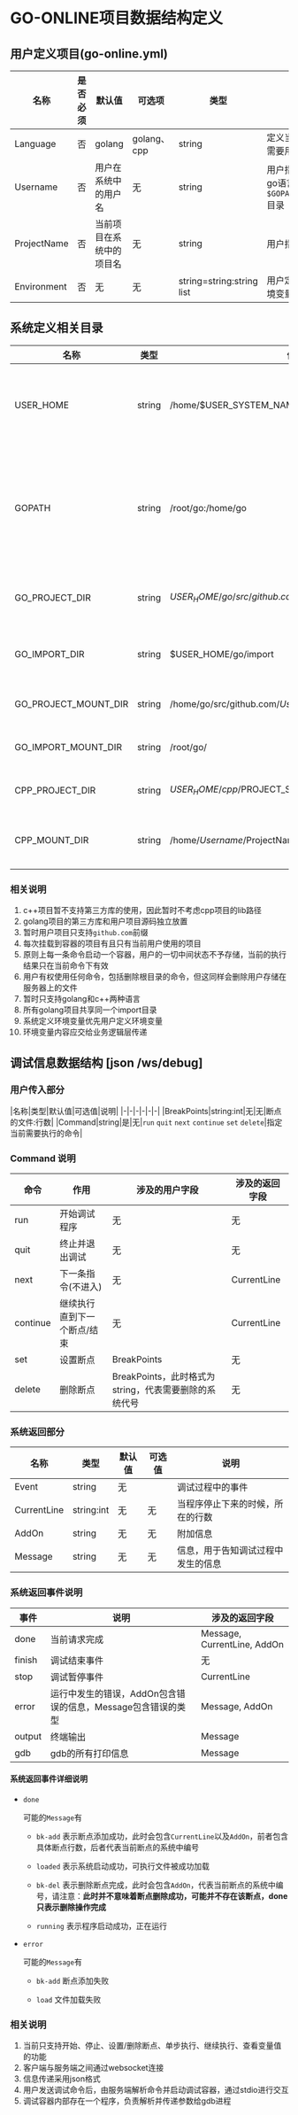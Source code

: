 # GO-ONLINE项目数据结构定义

## 用户定义项目(go-online.yml)

|名称|是否必须|默认值|可选项|类型|作用|
|--|--|--|--|--|--|
|Language|否|golang|golang、cpp|string|定义当前项目所属语言，系统在构建项目运行环境时需要用到|
|Username|否|用户在系统中的用户名|无|string|用户指定用户名，可能在在挂载时起作用，例如，go语言项目中，会将用户项目挂载到`$GOPATH/src/github.com/$Username/$projectname`目录|
|ProjectName|否|当前项目在系统中的项目名|无|string|用户指定项目名，作用同username|
|Environment|否|无|无|string=string:string list|用户定义环境变量，系统将在构建环境时附加这些环境变量|

## 系统定义相关目录

|名称|类型|值|作用|
|-|-|-|-|
|USER_HOME|string|/home/$USER_SYSTEM_NAME|储存用户的家目录，用户的所有文件都会被存储在家目录中|
|GOPATH|string|/root/go:/home/go|GOPATH，将会被同步设置到环境变量，第一个用来存放第三方库，第二个用来存放用户的项目|
|GO_PROJECT_DIR|string|$USER_HOME/go/src/github.com/$PROJECT_SYSTEM_NAME|储存用户golang项目源码的目录|
|GO_IMPORT_DIR|string|$USER_HOME/go/import|储存golang项目第三方库的目录|
|GO_PROJECT_MOUNT_DIR|string|/home/go/src/github.com/$Username/$ProjectName|用户的项目在**容器**中的挂载位置|
|GO_IMPORT_MOUNT_DIR|string|/root/go/|第三方库在**容器**中挂载的位置|
|CPP_PROJECT_DIR|string|$USER_HOME/cpp/$PROJECT_SYSTEM_NAME|用户的所有cpp\c项目根目录|
|CPP_MOUNT_DIR|string|/home/$Username/$ProjectName|用户当前cpp\c项目在**容器**中的挂载位置|

### 相关说明

1. c++项目暂不支持第三方库的使用，因此暂时不考虑cpp项目的lib路径
2. golang项目的第三方库和用户项目源码独立放置
3. 暂时用户项目只支持`github.com`前缀
4. 每次挂载到容器的项目有且只有当前用户使用的项目
5. 原则上每一条命令启动一个容器，用户的一切中间状态不予存储，当前的执行结果只在当前命令下有效
6. 用户有权使用任何命令，包括删除根目录的命令，但这同样会删除用户存储在服务器上的文件
7. 暂时只支持golang和c++两种语言
8. 所有golang项目共享同一个import目录
9. 系统定义环境变量优先用户定义环境变量
10. 环境变量内容应交给业务逻辑层传递

## 调试信息数据结构 [json /ws/debug]

### 用户传入部分

|名称|类型|默认值|可选值|说明|
|-|-|-|-|-|-|
|BreakPoints|string:int|无|无|断点的文件:行数|
|Command|string|是|无|`run` `quit` `next` `continue` `set` `delete`|指定当前需要执行的命令|

### Command 说明

|命令|作用|涉及的用户字段|涉及的返回字段|
|-|-|-|-|
|run|开始调试程序|无|无|
|quit|终止并退出调试|无|无|
|next|下一条指令(不进入)|无|CurrentLine|
|continue|继续执行直到下一个断点/结束|无|CurrentLine|
|set|设置断点|BreakPoints|无|
|delete|删除断点|BreakPoints，此时格式为string，代表需要删除的系统代号|无|

### 系统返回部分

|名称|类型|默认值|可选值|说明|
|-|-|-|-|-|
|Event|string|无||调试过程中的事件|
|CurrentLine|string:int|无|无|当程序停止下来的时候，所在的行数|
|AddOn|string|无|无|附加信息|
|Message|string|无|无|信息，用于告知调试过程中发生的信息|

### 系统返回事件说明

|事件|说明|涉及的返回字段|
|-|-|-|
|done|当前请求完成|Message, CurrentLine, AddOn|
|finish|调试结束事件|无|
|stop|调试暂停事件|CurrentLine|
|error|运行中发生的错误，AddOn包含错误的信息，Message包含错误的类型|Message, AddOn|
|output|终端输出|Message|
|gdb|gdb的所有打印信息|Message|

#### 系统返回事件详细说明

- `done`

    可能的`Message`有

    - `bk-add` 表示断点添加成功，此时会包含`CurrentLine`以及`AddOn`，前者包含具体断点行数，后者代表当前断点的系统中编号

    - `loaded` 表示系统启动成功，可执行文件被成功加载
    
    - `bk-del` 表示删除断点完成，此时会包含`AddOn`，代表当前断点的系统中编号，请注意：**此时并不意味着断点删除成功，可能并不存在该断点，done只表示删除操作完成**

    - `running` 表示程序启动成功，正在运行

- `error`

    可能的`Message`有

    - `bk-add` 断点添加失败

    - `load` 文件加载失败

### 相关说明

1. 当前只支持开始、停止、设置/删除断点、单步执行、继续执行、查看变量值的功能
2. 客户端与服务端之间通过websocket连接
3. 信息传递采用json格式
4. 用户发送调试命令后，由服务端解析命令并启动调试容器，通过stdio进行交互
5. 调试容器内部存在一个程序，负责解析并传递参数给gdb进程